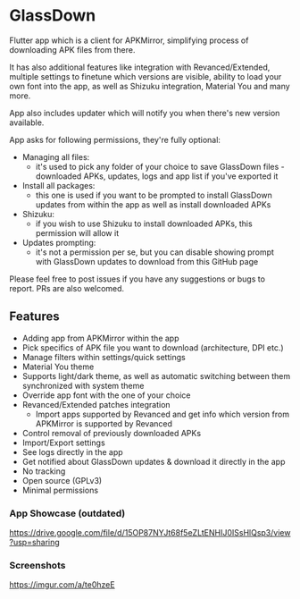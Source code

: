 # GlassDown

Flutter app which is a client for APKMirror, simplifying process of downloading APK files from there.

It has also additional features like integration with Revanced/Extended, multiple settings to finetune which versions are visible, ability to load your own font into the app, as well as Shizuku integration, Material You and many more.

App also includes updater which will notify you when there's new version available.

App asks for following permissions, they're fully optional:
- Managing all files:
  - it's used to pick any folder of your choice to save GlassDown files - downloaded APKs, updates, logs and app list if you've exported it
- Install all packages:
  - this one is used if you want to be prompted to install GlassDown updates from within the app as well as install downloaded APKs
- Shizuku:
  - if you wish to use Shizuku to install downloaded APKs, this permission will allow it
- Updates prompting:
  - it's not a permission per se, but you can disable showing prompt with GlassDown updates to download from this GitHub page

Please feel free to post issues if you have any suggestions or bugs to report. PRs are also welcomed.

## Features
- Adding app from APKMirror within the app
- Pick specifics of APK file you want to download (architecture, DPI etc.)
- Manage filters within settings/quick settings
- Material You theme
- Supports light/dark theme, as well as automatic switching between them synchronized with system theme
- Override app font with the one of your choice
- Revanced/Extended patches integration
  - Import apps supported by Revanced and get info which version from APKMirror is supported by Revanced
- Control removal of previously downloaded APKs
- Import/Export settings
- See logs directly in the app
- Get notified about GlassDown updates & download it directly in the app
- No tracking
- Open source (GPLv3)
- Minimal permissions

### App Showcase (outdated)
https://drive.google.com/file/d/15OP87NYJt68f5eZLtENHIJ0ISsHlQsp3/view?usp=sharing

### Screenshots
https://imgur.com/a/te0hzeE